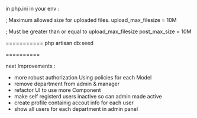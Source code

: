 in php.ini in your env : 

; Maximum allowed size for uploaded files.
upload_max_filesize = 10M 

; Must be greater than or equal to upload_max_filesize
post_max_size = 10M 

===========
php artisan db:seed
 
 ==========

next Improvements :
- more robust  authorization Using policies for each Model
- remove department from admin & manager
- refactor UI to use more Component
- make self registerd users inactive so can admin made active
- create profile containig accout info for each user
- show all users for each department in admin panel